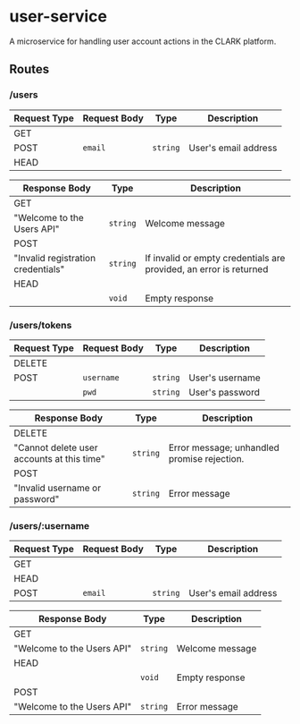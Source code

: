 # user-service

A microservice for handling user account actions in the CLARK platform.

## Routes

### /users

| Request Type | Request Body | Type | Description |
| --- | --- | --- | --- |
| GET |  |  |  |
| POST | `email` | `string` | User's email address |
| HEAD |  |  |  |

| Response Body | Type | Description |
| --- | --- | --- |
| GET |  |  |
| "Welcome to the Users API" | `string` | Welcome message |
| POST |  |  |
| "Invalid registration credentials" | `string` | If invalid or empty credentials are provided, an error is returned |
| HEAD |  |  |
|  | `void` | Empty response |

### /users/tokens

| Request Type | Request Body | Type | Description |
| --- | --- | --- | --- |
| DELETE |  |  |  |
| POST | `username` | `string` | User's username |
|  | `pwd` | `string` | User's password |

| Response Body | Type | Description |
| --- | --- | --- |
| DELETE |  |  |
| "Cannot delete user accounts at this time" | `string` | Error message; unhandled promise rejection. |
| POST |  |  |
| "Invalid username or password" | `string` | Error message |

### /users/:username

| Request Type | Request Body | Type | Description |
| --- | --- | --- | --- |
| GET |  |  |  |
| HEAD |  |  |  |
| POST | `email` | `string` | User's email address |

| Response Body | Type | Description |
| --- | --- | --- |
| GET |  |  |
| "Welcome to the Users API" | `string` | Welcome message |
| HEAD |  |  |
|  | `void` | Empty response |
| POST |  |  |
| "Welcome to the Users API" | `string` | Error message |
